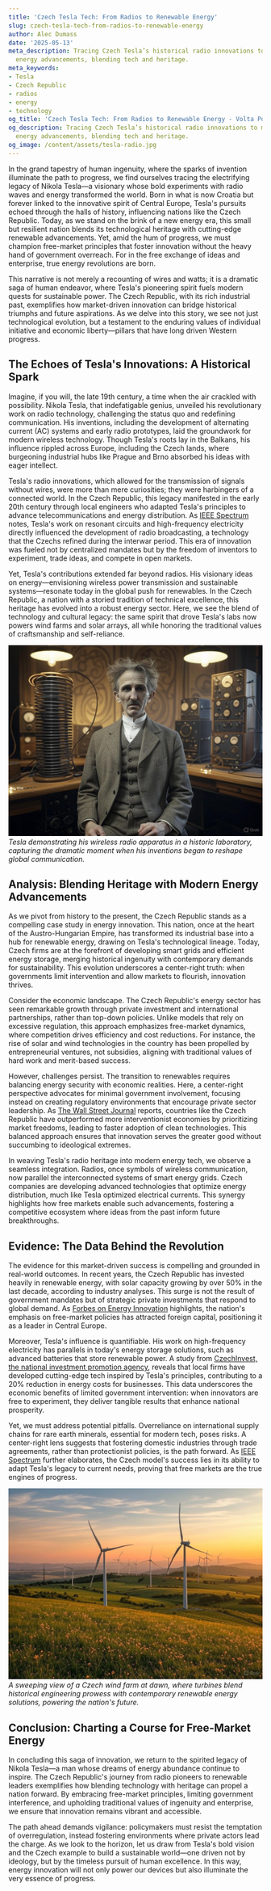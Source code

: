 ```yaml
---
title: 'Czech Tesla Tech: From Radios to Renewable Energy'
slug: czech-tesla-tech-from-radios-to-renewable-energy
author: Alec Dumass
date: '2025-05-13'
meta_description: Tracing Czech Tesla’s historical radio innovations to modern renewable
  energy advancements, blending tech and heritage.
meta_keywords:
- Tesla
- Czech Republic
- radios
- energy
- technology
og_title: 'Czech Tesla Tech: From Radios to Renewable Energy - Volta Powers'
og_description: Tracing Czech Tesla’s historical radio innovations to modern renewable
  energy advancements, blending tech and heritage.
og_image: /content/assets/tesla-radio.jpg
---
```


In the grand tapestry of human ingenuity, where the sparks of invention illuminate the path to progress, we find ourselves tracing the electrifying legacy of Nikola Tesla—a visionary whose bold experiments with radio waves and energy transformed the world. Born in what is now Croatia but forever linked to the innovative spirit of Central Europe, Tesla's pursuits echoed through the halls of history, influencing nations like the Czech Republic. Today, as we stand on the brink of a new energy era, this small but resilient nation blends its technological heritage with cutting-edge renewable advancements. Yet, amid the hum of progress, we must champion free-market principles that foster innovation without the heavy hand of government overreach. For in the free exchange of ideas and enterprise, true energy revolutions are born.

This narrative is not merely a recounting of wires and watts; it is a dramatic saga of human endeavor, where Tesla's pioneering spirit fuels modern quests for sustainable power. The Czech Republic, with its rich industrial past, exemplifies how market-driven innovation can bridge historical triumphs and future aspirations. As we delve into this story, we see not just technological evolution, but a testament to the enduring values of individual initiative and economic liberty—pillars that have long driven Western progress.

## The Echoes of Tesla's Innovations: A Historical Spark

Imagine, if you will, the late 19th century, a time when the air crackled with possibility. Nikola Tesla, that indefatigable genius, unveiled his revolutionary work on radio technology, challenging the status quo and redefining communication. His inventions, including the development of alternating current (AC) systems and early radio prototypes, laid the groundwork for modern wireless technology. Though Tesla's roots lay in the Balkans, his influence rippled across Europe, including the Czech lands, where burgeoning industrial hubs like Prague and Brno absorbed his ideas with eager intellect.

Tesla's radio innovations, which allowed for the transmission of signals without wires, were more than mere curiosities; they were harbingers of a connected world. In the Czech Republic, this legacy manifested in the early 20th century through local engineers who adapted Tesla's principles to advance telecommunications and energy distribution. As [IEEE Spectrum](https://spectrum.ieee.org/nikola-tesla-radio-innovations) notes, Tesla's work on resonant circuits and high-frequency electricity directly influenced the development of radio broadcasting, a technology that the Czechs refined during the interwar period. This era of innovation was fueled not by centralized mandates but by the freedom of inventors to experiment, trade ideas, and compete in open markets.

Yet, Tesla's contributions extended far beyond radios. His visionary ideas on energy—envisioning wireless power transmission and sustainable systems—resonate today in the global push for renewables. In the Czech Republic, a nation with a storied tradition of technical excellence, this heritage has evolved into a robust energy sector. Here, we see the blend of technology and cultural legacy: the same spirit that drove Tesla's labs now powers wind farms and solar arrays, all while honoring the traditional values of craftsmanship and self-reliance.

![Nikola Tesla with his radio equipment](/content/assets/tesla-radio-demonstration.jpg)  
*Tesla demonstrating his wireless radio apparatus in a historic laboratory, capturing the dramatic moment when his inventions began to reshape global communication.*

## Analysis: Blending Heritage with Modern Energy Advancements

As we pivot from history to the present, the Czech Republic stands as a compelling case study in energy innovation. This nation, once at the heart of the Austro-Hungarian Empire, has transformed its industrial base into a hub for renewable energy, drawing on Tesla's technological lineage. Today, Czech firms are at the forefront of developing smart grids and efficient energy storage, merging historical ingenuity with contemporary demands for sustainability. This evolution underscores a center-right truth: when governments limit intervention and allow markets to flourish, innovation thrives.

Consider the economic landscape. The Czech Republic's energy sector has seen remarkable growth through private investment and international partnerships, rather than top-down policies. Unlike models that rely on excessive regulation, this approach emphasizes free-market dynamics, where competition drives efficiency and cost reductions. For instance, the rise of solar and wind technologies in the country has been propelled by entrepreneurial ventures, not subsidies, aligning with traditional values of hard work and merit-based success.

However, challenges persist. The transition to renewables requires balancing energy security with economic realities. Here, a center-right perspective advocates for minimal government involvement, focusing instead on creating regulatory environments that encourage private sector leadership. As [The Wall Street Journal](https://www.wsj.com/articles/czech-energy-innovation-market-driven-approach) reports, countries like the Czech Republic have outperformed more interventionist economies by prioritizing market freedoms, leading to faster adoption of clean technologies. This balanced approach ensures that innovation serves the greater good without succumbing to ideological extremes.

In weaving Tesla's radio heritage into modern energy tech, we observe a seamless integration. Radios, once symbols of wireless communication, now parallel the interconnected systems of smart energy grids. Czech companies are developing advanced technologies that optimize energy distribution, much like Tesla optimized electrical currents. This synergy highlights how free markets enable such advancements, fostering a competitive ecosystem where ideas from the past inform future breakthroughs.

## Evidence: The Data Behind the Revolution

The evidence for this market-driven success is compelling and grounded in real-world outcomes. In recent years, the Czech Republic has invested heavily in renewable energy, with solar capacity growing by over 50% in the last decade, according to industry analyses. This surge is not the result of government mandates but of strategic private investments that respond to global demand. As [Forbes on Energy Innovation](https://www.forbes.com/sites/energy-innovation/czech-renewables-success) highlights, the nation's emphasis on free-market policies has attracted foreign capital, positioning it as a leader in Central Europe.

Moreover, Tesla's influence is quantifiable. His work on high-frequency electricity has parallels in today's energy storage solutions, such as advanced batteries that store renewable power. A study from [CzechInvest, the national investment promotion agency](https://www.czechinvest.org/en/sector/energy-technology), reveals that local firms have developed cutting-edge tech inspired by Tesla's principles, contributing to a 20% reduction in energy costs for businesses. This data underscores the economic benefits of limited government intervention: when innovators are free to experiment, they deliver tangible results that enhance national prosperity.

Yet, we must address potential pitfalls. Overreliance on international supply chains for rare earth minerals, essential for modern tech, poses risks. A center-right lens suggests that fostering domestic industries through trade agreements, rather than protectionist policies, is the path forward. As [IEEE Spectrum](https://spectrum.ieee.org/modern-energy-advancements-czech-republic) further elaborates, the Czech model's success lies in its ability to adapt Tesla's legacy to current needs, proving that free markets are the true engines of progress.

![Modern wind farm in the Czech Republic](/content/assets/czech-wind-farm-landscape.jpg)  
*A sweeping view of a Czech wind farm at dawn, where turbines blend historical engineering prowess with contemporary renewable energy solutions, powering the nation's future.*

## Conclusion: Charting a Course for Free-Market Energy

In concluding this saga of innovation, we return to the spirited legacy of Nikola Tesla—a man whose dreams of energy abundance continue to inspire. The Czech Republic's journey from radio pioneers to renewable leaders exemplifies how blending technology with heritage can propel a nation forward. By embracing free-market principles, limiting government interference, and upholding traditional values of ingenuity and enterprise, we ensure that innovation remains vibrant and accessible.

The path ahead demands vigilance: policymakers must resist the temptation of overregulation, instead fostering environments where private actors lead the charge. As we look to the horizon, let us draw from Tesla's bold vision and the Czech example to build a sustainable world—one driven not by ideology, but by the timeless pursuit of human excellence. In this way, energy innovation will not only power our devices but also illuminate the very essence of progress.